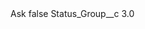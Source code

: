 <?xml version="1.0" encoding="UTF-8"?>
<CustomMetadata xmlns="http://soap.sforce.com/2006/04/metadata" xmlns:xsi="http://www.w3.org/2001/XMLSchema-instance" xmlns:xsd="http://www.w3.org/2001/XMLSchema">
    <label>Ask</label>
    <protected>false</protected>
    <values>
        <field>Status_Group__c</field>
        <value xsi:type="xsd:double">3.0</value>
    </values>
</CustomMetadata>
